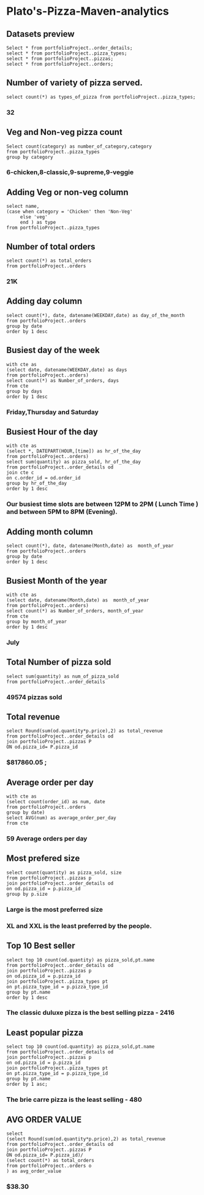 # Plato's-Pizza-Maven-analytics

## Datasets preview
```
Select * from portfolioProject..order_details;
select * from portfolioProject..pizza_types;
select * from portfolioProject..pizzas;
select * from portfolioProject..orders;
```

## Number of variety of pizza served.
```
select count(*) as types_of_pizza from portfolioProject..pizza_types;
```
### 32

## Veg and Non-veg pizza count
```
Select count(category) as number_of_category,category
from portfolioProject..pizza_types
group by category
```
### 6-chicken,8-classic,9-supreme,9-veggie

## Adding Veg or non-veg column
```
select name,
(case when category = 'Chicken' then 'Non-Veg'
     else 'veg'
	 end ) as type
from portfolioProject..pizza_types 
```
## Number of total orders
```
select count(*) as total_orders
from portfolioProject..orders
```
### 21K

## Adding day column
```
select count(*), date, datename(WEEKDAY,date) as day_of_the_month
from portfolioProject..orders 
group by date
order by 1 desc
```
## Busiest day of the week
```
with cte as
(select date, datename(WEEKDAY,date) as days
from portfolioProject..orders)
select count(*) as Number_of_orders, days
from cte
group by days
order by 1 desc
```
### Friday,Thursday and Saturday

## Busiest Hour of the day
```
with cte as
(select *, DATEPART(HOUR,[time]) as hr_of_the_day
from portfolioProject..orders)
select sum(quantity) as pizza_sold, hr_of_the_day
from portfolioProject..order_details od
join cte c
on c.order_id = od.order_id
group by hr_of_the_day
order by 1 desc
```
### Our busiest time slots are between 12PM to 2PM ( Lunch Time ) and between 5PM to 8PM (Evening).


## Adding month column
```
select count(*), date, datename(Month,date) as  month_of_year
from portfolioProject..orders 
group by date
order by 1 desc
```
## Busiest Month of the year
```
with cte as
(select date, datename(Month,date) as  month_of_year
from portfolioProject..orders)
select count(*) as Number_of_orders, month_of_year
from cte
group by month_of_year
order by 1 desc
```
### July


## Total Number of pizza sold 
```
select sum(quantity) as num_of_pizza_sold
from portfolioProject..order_details
```
### 49574 pizzas sold

## Total revenue
```
select Round(sum(od.quantity*p.price),2) as total_revenue
from portfolioProject..order_details od
join portfolioProject..pizzas P
ON od.pizza_id= P.pizza_id
```
### $817860.05 ;

## Average order per day
```
with cte as
(select count(order_id) as num, date
from portfolioProject..orders
group by date)
select AVG(num) as average_order_per_day
from cte
```
### 59 Average orders per day

## Most prefered size
```
select count(quantity) as pizza_sold, size
from portfolioProject..pizzas p 
join portfolioProject..order_details od
on od.pizza_id = p.pizza_id
group by p.size
```
### Large is the most preferred size
### XL and XXL is the least preferred by the people.

## Top 10 Best seller
```
select top 10 count(od.quantity) as pizza_sold,pt.name
from portfolioProject..order_details od
join portfolioProject..pizzas p
on od.pizza_id = p.pizza_id
join portfolioProject..pizza_types pt
on pt.pizza_type_id = p.pizza_type_id
group by pt.name
order by 1 desc
```
### The classic duluxe pizza is the best selling pizza - 2416

## Least popular pizza 
```
select top 10 count(od.quantity) as pizza_sold,pt.name
from portfolioProject..order_details od
join portfolioProject..pizzas p
on od.pizza_id = p.pizza_id
join portfolioProject..pizza_types pt
on pt.pizza_type_id = p.pizza_type_id
group by pt.name
order by 1 asc;
```
### The brie carre pizza is the least selling - 480

## AVG ORDER VALUE
```
select
(select Round(sum(od.quantity*p.price),2) as total_revenue
from portfolioProject..order_details od
join portfolioProject..pizzas P
ON od.pizza_id= P.pizza_id)/
(select count(*) as total_orders
from portfolioProject..orders o
) as avg_order_value
```
### $38.30



